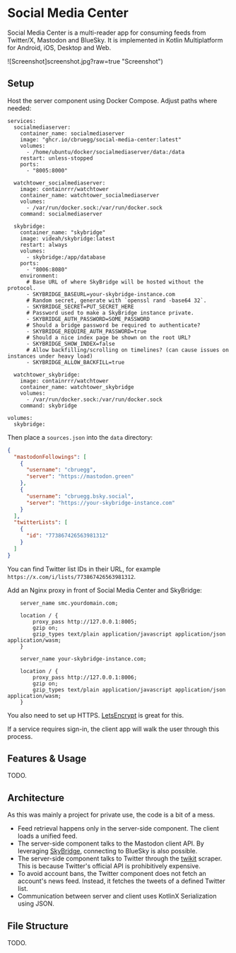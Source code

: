 # Social Media Center

Social Media Center is a multi-reader app for consuming feeds from Twitter/X, Mastodon and BlueSky. It is implemented in Kotlin Multiplatform for Android, iOS, Desktop and Web.

![Screenshot]screenshot.jpg?raw=true "Screenshot")

## Setup

Host the server component using Docker Compose. Adjust paths where needed:

```
services:
  socialmediaserver:
    container_name: socialmediaserver
    image: "ghcr.io/cbruegg/social-media-center:latest"
    volumes:
      - /home/ubuntu/docker/socialmediaserver/data:/data
    restart: unless-stopped
    ports:
      - "8005:8000"

  watchtower_socialmediaserver:
    image: containrrr/watchtower
    container_name: watchtower_socialmediaserver
    volumes:
      - /var/run/docker.sock:/var/run/docker.sock
    command: socialmediaserver

  skybridge:
    container_name: "skybridge"
    image: videah/skybridge:latest
    restart: always
    volumes:
      - skybridge:/app/database
    ports:
      - "8006:8080"
    environment:
      # Base URL of where SkyBridge will be hosted without the protocol.
      - SKYBRIDGE_BASEURL=your-skybridge-instance.com
      # Random secret, generate with `openssl rand -base64 32`.
      - SKYBRIDGE_SECRET=PUT_SECRET_HERE
      # Password used to make a SkyBridge instance private.
      - SKYBRIDGE_AUTH_PASSWORD=SOME_PASSWORD
      # Should a bridge password be required to authenticate?
      - SKYBRIDGE_REQUIRE_AUTH_PASSWORD=true
      # Should a nice index page be shown on the root URL?
      - SKYBRIDGE_SHOW_INDEX=false
      # Allow backfilling/scrolling on timelines? (can cause issues on instances under heavy load)
      - SKYBRIDGE_ALLOW_BACKFILL=true

  watchtower_skybridge:
    image: containrrr/watchtower
    container_name: watchtower_skybridge
    volumes:
      - /var/run/docker.sock:/var/run/docker.sock
    command: skybridge

volumes:
  skybridge:
```

Then place a `sources.json` into the `data` directory:

```json
{
  "mastodonFollowings": [
    {
      "username": "cbruegg",
      "server": "https://mastodon.green"
    },
    {
      "username": "cbruegg.bsky.social",
      "server": "https://your-skybridge-instance.com"
    }
  ],
  "twitterLists": [
    {
      "id": "773867426563981312"
    }
  ]
}
```

You can find Twitter list IDs in their URL, for example `https://x.com/i/lists/773867426563981312`.

Add an Nginx proxy in front of Social Media Center and SkyBridge:

```
	server_name smc.yourdomain.com;

	location / {
		proxy_pass http://127.0.0.1:8005;
		gzip on;
		gzip_types text/plain application/javascript application/json application/wasm;
	}
```

```
	server_name your-skybridge-instance.com;

	location / {
		proxy_pass http://127.0.0.1:8006;
		gzip on;
		gzip_types text/plain application/javascript application/json application/wasm;
	}
```

You also need to set up HTTPS. [LetsEncrypt](https://certbot.eff.org/) is great for this.

If a service requires sign-in, the client app will walk the user through this process.

## Features & Usage

TODO.

## Architecture

As this was mainly a project for private use, the code is a bit of a mess.

- Feed retrieval happens only in the server-side component. The client loads a unified feed.
- The server-side component talks to the Mastodon client API. By leveraging [SkyBridge](https://github.com/videah/SkyBridge), connecting to BlueSky is also possible.
- The server-side component talks to Twitter through the [twikit](https://github.com/d60/twikit) scraper. This is because Twitter's official API is prohibitively expensive.
- To avoid account bans, the Twitter component does not fetch an account's news feed. Instead, it fetches the tweets of a defined Twitter list.
- Communication between server and client uses KotlinX Serialization using JSON.

## File Structure

TODO.